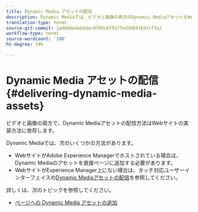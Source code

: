 ```yaml
---
title: Dynamic Media アセットの配信
description: Dynamic Mediaでは、ビデオと画像の両方のDynamic MediaアセットをWebサイトに配信するオプションがいくつかあります。
translation-type: tm+mt
source-git-commit: 1ad89be4ebddec0705c6f557fed3d697b9f1f3a7
workflow-type: tm+mt
source-wordcount: '108'
ht-degree: 19%

---
```



# Dynamic Media アセットの配信 {#delivering-dynamic-media-assets}

ビデオと画像の両方で、Dynamic Mediaアセットの配信方法はWebサイトの実装方法に依存します。

Dynamic Mediaでは、次のいくつかの方法があります。

* WebサイトがAdobe Experience Managerでホストされている場合は、Dynamic Mediaのアセットを直接ページに追加する必要があります。
* WebサイトがExperience Manager上にない場合は、タッチ対応ユーザーインターフェイスの[Dynamic Mediaアセットの配信](/help/assets/dynamic-media/delivering-dynamic-media-assets.md)を参照してください。

詳しくは、次のトピックを参照してください。

* [ページへの Dynamic Media アセットの追加](/help/assets/dynamic-media/adding-dynamic-media-assets-to-pages.md)


